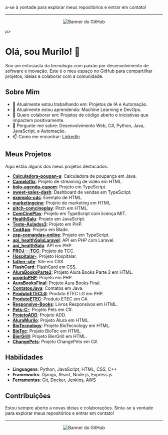 a-se à vontade para explorar meus repositórios e entrar em contato!

---

<p align="center"><img src="https://raw.githubusercontent.com/muryz00/muryz00/main/github_banner.png" alt="Banner do GitHub"></p>p>

# Olá, sou Murilo! 👋

Sou um entusiasta da tecnologia com paixão por desenvolvimento de software e inovação. Este é o meu espaço no GitHub para compartilhar projetos, ideias e colaborar com a comunidade.

## Sobre Mim

- 🔭 Atualmente estou trabalhando em: Projetos de IA e Automação.
- 🌱 Atualmente estou aprendendo: Machine Learning e DevOps.
- 👯 Quero colaborar em: Projetos de código aberto e iniciativas que impactem positivamente.
- 💬 Pergunte-me sobre: Desenvolvimento Web, C#, Python, Java, JavaScript, e Automação.
- 📫 Como me encontrar: [LinkedIn](https://www.linkedin.com/in/murilo-silva-b91b-424a-81a2-a9c0c1b3c7b2/)

## Meus Projetos

Aqui estão alguns dos meus projetos destacados:

- **[Calculadora-poupan-a](https://github.com/muryz00/Calculadora-poupan-a)**: Calculadora de poupança em Java.
- **[Cameloflix](https://github.com/muryz00/Cameloflix)**: Projeto de streaming de vídeo em HTML.
- **[bolo-agenda-cupom](https://github.com/muryz00/bolo-agenda-cupom)**: Projeto em TypeScript.
- **[sweet-sales-dash](https://github.com/muryz00/sweet-sales-dash)**: Dashboard de vendas em TypeScript.
- **[exemplo-cdc](https://github.com/muryz00/exemplo-cdc)**: Exemplo de HTML.
- **[marketingcine](https://github.com/muryz00/marketingcine)**: Projeto de marketing em HTML.
- **[pitch-comcineplay](https://github.com/muryz00/pitch-comcineplay)**: Pitch em HTML.
- **[ComCinePlay](https://github.com/muryz00/ComCinePlay)**: Projeto em TypeScript com licença MIT.
- **[HealthSalu](https://github.com/muryz00/HealthSalu)**: Projeto em JavaScript.
- **[Teste-Auladss3](https://github.com/muryz00/Teste-Auladss3)**: Projeto em PHP.
- **[CodApp](https://github.com/muryz00/CodApp)**: Projeto em Blade.
- **[zap-comandas-online](https://github.com/muryz00/zap-comandas-online)**: Projeto em TypeScript.
- **[api_healthSaluLaravel](https://github.com/muryz00/api_healthSaluLaravel)**: API em PHP com Laravel.
- **[api_healthSalu](https://github.com/muryz00/api_healthSalu)**: API em PHP.
- **[PROJ---TCC](https://github.com/muryz00/PROJ---TCC)**: Projeto de TCC.
- **[Hospitalar-](https://github.com/muryz00/Hospitalar-)**: Projeto Hospitalar.
- **[father-site](https://github.com/muryz00/father-site)**: Site em CSS.
- **[FlashCard](https://github.com/muryz00/FlashCard)**: FlashCard em CSS.
- **[AluraBooksParte2](https://github.com/muryz00/AluraBooksParte2)**: Projeto Alura Books Parte 2 em HTML.
- **[projetoPHP](https://github.com/muryz00/projetoPHP)**: Projeto em PHP.
- **[AuraBooksFinal](https://github.com/muryz00/AuraBooksFinal)**: Projeto Aura Books Final.
- **[ContatosJava](https://github.com/muryz00/ContatosJava)**: Contatos em Java.
- **[ProdutoETECLG](https://github.com/muryz00/ProdutoETECLG)**: Produto ETEC LG em PHP.
- **[ProdutoETEC](https://github.com/muryz00/ProdutoETEC)**: Produto ETEC em C#.
- **[Responsive-Books](https://github.com/muryz00/Responsive-Books)**: Livros Responsivos em HTML.
- **[Pets-C-](https://github.com/muryz00/Pets-C-)**: Projeto Pets em C#.
- **[ProjetoADD](https://github.com/muryz00/ProjetoADD)**: Projeto ADD.
- **[AluraMurilo](https://github.com/muryz00/AluraMurilo)**: Projeto Alura em HTML.
- **[BioTecnology](https://github.com/muryz00/BioTecnology)**: Projeto BioTecnology em HTML.
- **[BioTec](https://github.com/muryz00/BioTec)**: Projeto BioTec em HTML.
- **[BierGrill](https://github.com/muryz00/BierGrill)**: Projeto BierGrill em HTML.
- **[ChangePets](https://github.com/muryz00/ChangePets)**: Projeto ChangePets em C#.

## Habilidades

- **Linguagens**: Python, JavaScript, HTML, CSS, C++
- **Frameworks**: Django, React, Node.js, Express.js
- **Ferramentas**: Git, Docker, Jenkins, AWS

## Contribuições

Estou sempre aberto a novas ideias e colaborações. Sinta-se à vontade para explorar meus repositórios e entrar em contato!

---

<p align="center"><img src="https://raw.githubusercontent.com/muryz00/muryz00/main/github_banner.png" alt="Banner do GitHub"></p>
